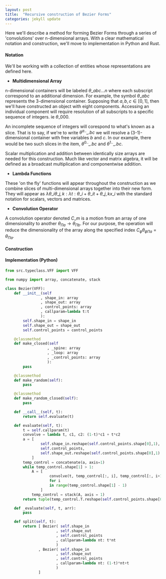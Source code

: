 ```yaml
---
layout: post
title:  "Recursive construction of Bezier Forms"
categories: jekyll update
---
```


<script type="text/javascript"
  src="https://cdnjs.cloudflare.com/ajax/libs/mathjax/2.7.0/MathJax.js?config=TeX-AMS_CHTML">
</script>
<script type="text/x-mathjax-config">
  MathJax.Hub.Config({
    tex2jax: {
      inlineMath: [['$','$'], ['\\(','\\)']],
      processEscapes: true},
      jax: ["input/TeX","input/MathML","input/AsciiMath","output/CommonHTML"],
      extensions: ["tex2jax.js","mml2jax.js","asciimath2jax.js","MathMenu.js","MathZoom.js","AssistiveMML.js", "[Contrib]/a11y/accessibility-menu.js"],
      TeX: {
      extensions: ["AMSmath.js","AMSsymbols.js","noErrors.js","noUndefined.js"],
      equationNumbers: {
      autoNumber: "AMS"
      }
    }
  });
</script>

Here we'll describe a method for forming Bezier Forms through a series of 'convolutions' over n-dimensional arrays. With a clear mathematical 
notation and construction, we'll move to implementation in Python and Rust.

#### Notation

We'll be working with a collection of entities whose representations are defined here.

- **Multidimensional Array**

n-dimensional containers will be labeled $\theta\_{abc \ldots n}$ where each subscript correspond to an additional dimension.
For example, the symbol $\theta\_{abc}$ represents the 3-dimensional container. Supposing that $a, b, c \in [0,1]$, then we'll
have constructed an object with eight components. Accessing an individual component will require resolution of all subscripts
to a specific sequence of integers. ie $\theta\_{000}$. 

An incomplete sequence of integers will corespond to what's known as a slice. That is to say, if we're to write $\theta^{a..}\_{.bc}$ 
we will resolve a (3-1)-dimensional container with free variables $b$ and $c$. In our example, there would be two such slices in
the item, $\theta^{0..}\_{.bc}$ and $\theta^{1..}\_{.bc}$.

Scalar multiplication and addition between identically size arrays are needed for this construction. Much like vector and matrix algebra, 
it will be defined as a broadcast multiplication and componentwise addition. 

- **Lambda Functions**

These 'on the fly' functions will appear throughout the construction as we combine slices of multi-dimensional arrays together
into their new form. They will appear as $\lambda \theta\_i \theta\_{j, k}: \lambda t: \theta\_{i} + \theta\_{i}t + \theta\_{j, k}x\_{i}$ 
with the standard notation for scalars, vectors and matrices. 

- **Convolution Operator**

A convolution operator denoted $C\_{m}$ is a motion from an array of one dimensionality to another $\theta_{\Pi a} \rightarrow \theta_{\Pi b}$. 
For our purpose, the operation will reduce the dimensionality of the array along the specified index $C_{\phi} \theta_{\phi \Pi a} = \theta_{\Pi a}$.

#### Construction

#### Implementation (Python)
```python
from src.typeclass.VFF import VFF

from numpy import array, concatenate, stack

class Bezier(VFF):
    def __init__(self
                , shape_in: array
                , shape_out: array
                , control_points: array
                , callparam=lambda t:t
                ):
        self.shape_in = shape_in
        self.shape_out = shape_out
        self.control_points = control_points

    @classmethod
    def make_closed(self
                   , _spine: array
                   , _loop: array
                   , _control_points: array
                   ):
        pass

    @classmethod
    def make_random(self):
        pass

    @classmethod
    def make_random_closed(self):
        pass

    def __call__(self, t):
        return self.evaluate(t)

    def evaluate(self, t):
        t = self.callparam(t)
        convolve = lambda t, c1, c2: (1-t)*c1 + t*c2
        a = [
                self.shape_in.reshape(self.control_points.shape[0],1),
                self.control_points,
                self.shape_out.reshape(self.control_points.shape[0],1)
            ]
        temp_control = concatenate(a, axis=1)
        while temp_control.shape[1] > 1:
            A = [
                    convolve(t, temp_control[:, i], temp_control[:, i+1])
                    for i
                    in range(temp_control.shape[1] - 1)
                ]
            temp_control = stack(A, axis = 1)
        return tuple(temp_control.T.reshape(self.control_points.shape[0]))

    def _evaluate(self, t, arr):
        pass

    def split(self, t):
        return [ Bezier( self.shape_in
                       , self.shape_out
                       , self.control_points
                       , callparam=lambda nt: t*nt
                       )
               , Bezier( self.shape_in
                       , self.shape_out
                       , self.control_points
                       , callparam=lambda nt: (1-t)*nt+t
                       )
               ]
```

